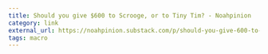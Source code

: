 ```yaml
---
title: Should you give $600 to Scrooge, or to Tiny Tim? - Noahpinion
category: link
external_url: https://noahpinion.substack.com/p/should-you-give-600-to-scrooge-or
tags: macro
---
```

